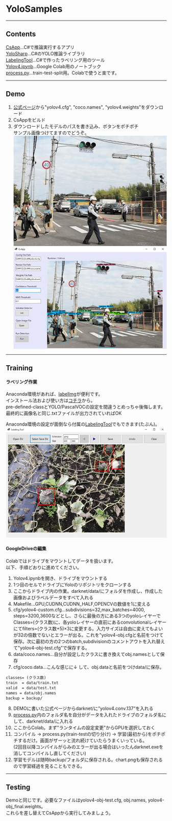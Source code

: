 # YoloSamples

---

## Contents
[CsApp](/CsApp)...C#で推論実行するアプリ  
[YoloSharp](/YoloSharp)...C#のYOLO推論ライブラリ  
[LabelingTool](/LabelingTool)...C#で作ったラベリング用のツール  
[Yolov4.ipynb](/Yolov4.ipynb)...Google Colab用のノートブック  
[process.py](/process.py)...train-test-split用。Colabで使うと楽です。  

---
## Demo
1. [公式ページ](https://github.com/AlexeyAB/darknet)から"yolov4.cfg", "coco.names", "yolov4.weights"をダウンロード
2. CsAppをビルド
3. ダウンロードしたモデルのパスを書き込み、ボタンをポチポチ  
サンプル画像つけてますのでどうぞ。  
![Sample](/Sample.jpg)
![detect](/detect.png)

---

## Training
#### ラベリング作業
Anaconda環境があれば、[labelImg](https://github.com/tzutalin/labelImg)が便利です。  
インストール法および使い方は[コチラ](https://www.miki-ie.com/python/labelimg-annotation-yolo-darknet/)から。  
pre-defined-classとYOLO/PascalVOCの設定を間違うとめっちゃ後悔します。  
最終的に画像名と同じ.txtファイルが出力されていればOK  
  
Anaconda環境の設定が面倒なら付属の[LabelingTool](/LabelingTool)でもできます(たぶん)。  
![labeling](/labeling.png)

#### GoogleDriveの編集
Colabではドライブをマウントしてデータを扱います。  
以下、手順どおりに進めてください。  
1. Yolov4.ipynbを開き、ドライブをマウントする
2. 1つ目のセルでドライブにYoloのリポジトリをクローンする
3. ここからドライブ内の作業。darknet/data/にフォルダを作成し、作成した画像およびラベルデータをすべて入れる
4. Makefile...GPU,CUDNN,CUDNN_HALF,OPENCVの数値を1に変える
5. cfg/yolov4-custom.cfg...subdivisions=32,max_batches=4000, steps=3200,3600などとし、さらに最後の方にある3つのyoloレイヤーでClasses=(クラス数)に、各yoloレイヤーの直前にあるconvolutionalレイヤーにてfilters=(クラス数+5)×3に変更する。入力サイズは自由に変えてもよいが32の倍数でないとエラーが出る。これを"yolov4-obj.cfgと名前をつけて保存。次に最初の方の2つのbatch,subdivisionのコメントアウトを入れ替えて"yolov4-obj-test.cfg"で保存する。
6. data/coco.names...自分が設定したクラスに書き換えてobj.namesとして保存
7. cfg/coco.data...こんな感じに↓ して、obj.dataと名前をつけdata/に保存。
```
classes= (クラス数)
train  = data/train.txt
valid  = data/test.txt
names = data/obj.names
backup = backup/
```
8. DEMOに書いた公式ページからdarknet/に”yolov4.conv.137”を入れる
9. [process.py](/process.py)内のフォルダ名を自分がデータを入れたドライブのフォルダ名にして、darknet/data/に入れる
10. ここからColab。まず"ランタイムの設定変更"からGPUを選択しておく
11. コンパイル → process.py(train-testの切り分け) → 学習(最初から)をポチポチするだけ。画面がザーッと流れ続けていたらうまくいっている。  
(2回目以降コンパイルがらみのエラーが出る場合はいったんdarknet.exeを消してコンパイルし直してください)  
12. 学習モデルは随時backup/フォルダに保存される。chart.pngも保存されるので学習経過を見ることもできる。  

---

## Testing
Demoと同じです。必要なファイルはyolov4-obj-test.cfg, obj.names, yolov4-obj_final.weights。  
これらを差し替えてCsAppから実行してみましょう。
